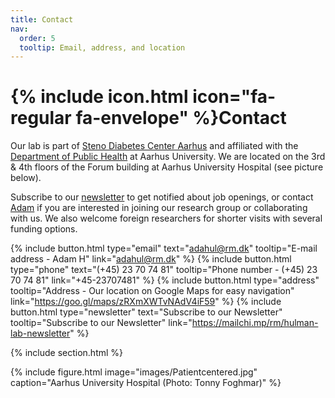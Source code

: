```yaml
---
title: Contact
nav:
  order: 5
  tooltip: Email, address, and location
---
```


# {% include icon.html icon="fa-regular fa-envelope" %}Contact

Our lab is part of [Steno Diabetes Center Aarhus](https://www.stenoaarhus.dk/) and affiliated with the [Department of Public Health](https://ph.au.dk/) at Aarhus University. We are located on the 3rd & 4th floors of the Forum building at Aarhus University Hospital (see picture below).

Subscribe to our [newsletter](https://mailchi.mp/rm/hulman-lab-newsletter) to get notified about job openings, or contact [Adam](mailto:adahul@rm.dk) if you are interested in joining our research group or collaborating with us. We also welcome foreign researchers for shorter visits with several funding options.

{%
  include button.html
  type="email"
  text="adahul@rm.dk"
  tooltip="E-mail address - Adam H"
  link="adahul@rm.dk"
%}
{%
  include button.html
  type="phone"
  text="(+45) 23 70 74 81"
  tooltip="Phone number - (+45) 23 70 74 81"
  link="+45-23707481"
%}
{%
  include button.html
  type="address"
  tooltip="Address - Our location on Google Maps for easy navigation"
  link="https://goo.gl/maps/zRXmXWTvNAdV4iF59"
%}
{%
  include button.html
  type="newsletter"
  text="Subscribe to our Newsletter"
  tooltip="Subscribe to our Newsletter"
  link="https://mailchi.mp/rm/hulman-lab-newsletter"
%}

{% include section.html %}

{%
  include figure.html
  image="images/Patientcentered.jpg"
  caption="Aarhus University Hospital (Photo: Tonny Foghmar)"
%}
